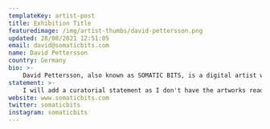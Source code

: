 ```yaml
---
templateKey: artist-post
title: Exhibition Title
featuredimage: /img/artist-thumbs/david-pettersson.png
updated: 28/08/2021 12:51:05
email: david@somaticbits.com
name: David Pettersson
country: Germany
bio: >-
    David Pettersson, also known as SOMATIC BITS, is a digital artist working on interactive, immersive and generative artworks. A graphic designer turned creative coder, his works are trying to touch the psyche of the viewer. Immersing and engulfing anyone willing to get swept away into a world of his own. Making the reality twist around, and leave a permanent trace upon the mind of whoever sees his pieces. From simplistic monochrome to hyper detailed colorful artworks, he never stops trying to find ways of express his vision of life, and has a constant flow of ideas and creativity. Life is made for experimenting - and it transpires into his creations.
statement: >-
    I will add a curatorial statement as I don't have the artworks ready yet
website: www.somaticbits.com
twitter: somaticbits
instagram: somaticbits
---
```

